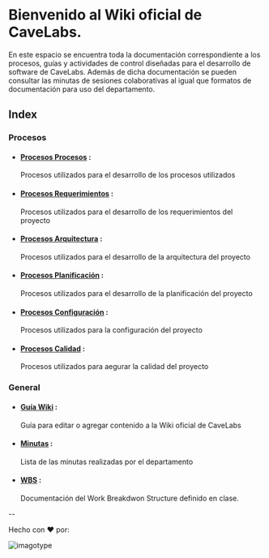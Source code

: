 # Bienvenido al Wiki oficial de CaveLabs.
En este espacio se encuentra toda la documentación correspondiente a los procesos, guías y actividades de control diseñadas para el desarrollo de software de CaveLabs. Además de dicha documentación se pueden consultar las minutas de sesiones colaborativas al igual que formatos de documentación para uso del departamento.

## Index
  ### Procesos
  * #### [Procesos Procesos](https://github.com/CaveLabs-1/Wiki/blob/master/Procesos.md) :
    Procesos utilizados para el desarrollo de los procesos utilizados
  * #### [Procesos Requerimientos](https://github.com/CaveLabs-1/Wiki/blob/master/Requerimientos.md) :
    Procesos utilizados para el desarrollo de los requerimientos del proyecto
  * #### [Procesos Arquitectura](https://github.com/CaveLabs-1/Wiki/blob/master/Arquitectura.md) :
    Procesos utilizados para el desarrollo de la arquitectura del proyecto
  * #### [Procesos Planificación](https://github.com/CaveLabs-1/Wiki/blob/master/Planificacion.md) :
    Procesos utilizados para el desarrollo de la planificación del proyecto
  * #### [Procesos Configuración](https://github.com/CaveLabs-1/Wiki/blob/master/Configuracion.md) :
    Procesos utilizados para la configuración del proyecto
  * #### [Procesos Calidad](https://github.com/CaveLabs-1/Wiki/blob/Calidad/Calidad.md) :
    Procesos utilizados para aegurar la calidad del proyecto
  ### General
  * #### [Guía Wiki](https://github.com/CaveLabs-1/Wiki/blob/master/Guia%20Wiki.md) :
    Guía para editar o agregar contenido a la Wiki oficial de CaveLabs
  * #### [Minutas](https://github.com/CaveLabs-1/Wiki/blob/master/Minutas.md) :
    Lista de las minutas realizadas por el departamento
  * #### [WBS](https://github.com/CaveLabs-1/Wiki/blob/master/WBS.md) :
    Documentación del Work Breakdwon Structure definido en clase.
  
--


Hecho con ❤️ por:


![imagotype](https://i.imgur.com/YELoIPs.png)

